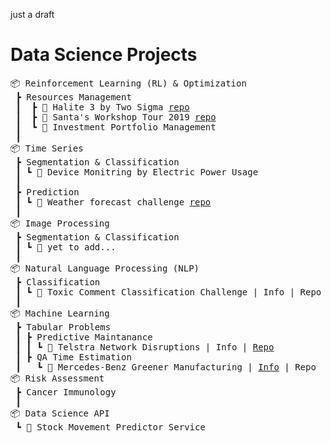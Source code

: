 just a draft

# Data Science Projects
<pre>
📦 Reinforcement Learning (RL) & Optimization
 ┣ Resources Management
 ┃  ┣ 📂 Halite 3 by Two Sigma <a href="https://github.com/minesh1291/halite3">repo</a>
 ┃  ┣ 📂 Santa's Workshop Tour 2019 <a href="https://github.com/minesh1291/santa2019">repo</a> 
 ┃  ┗ 📂 Investment Portfolio Management 
 ┃
📦 Time Series
 ┣ Segmentation & Classification
 ┃ ┗ 📂 Device Monitring by Electric Power Usage
 ┃  
 ┣ Prediction
 ┃ ┗ 📂 Weather forecast challenge <a href="https://github.com/minesh1291/weather-forecast">repo</a>
 ┃
📦 Image Processing
 ┣ Segmentation & Classification
 ┃ ┗ 📂 yet to add...
 ┃
📦 Natural Language Processing (NLP)
 ┣ Classification
 ┃ ┗ 📂 Toxic Comment Classification Challenge | Info | Repo
 ┃
📦 Machine Learning
 ┣ Tabular Problems
 ┃ ┣ Predictive Maintanance
 ┃ ┃ ┗ 📂 Telstra Network Disruptions | Info | <a href="https://github.com/minesh1291/telstra">Repo</a>
 ┃ ┣ QA Time Estimation
 ┃   ┗ 📂 Mercedes-Benz Greener Manufacturing | <a href="https://www.kaggle.com/c/mercedes-benz-greener-manufacturing">Info</a> | Repo
📦 Risk Assessment
 ┣ Cancer Immunology
 ┃
📦 Data Science API
 ┗ 📂 Stock Movement Predictor Service
  
<!-- Data Visualization -->
<!-- Data Journalism & Story Telling -->
